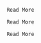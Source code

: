 
                                Read More
                            
                                Read More
                            
                                Read More
                            